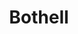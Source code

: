 ---
title: "Bothell"
hashtag: bothell
tags:
  - City
  - King County
  - Snohomish County
  - Washington
---